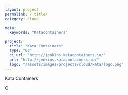 ```yaml
---
layout: project
permalink: /:title/
category: cloud

meta:
  keywords: "Katacontainers"

project:
  title: "Kata Containers"
  type: "Go"
  ci_url: "http://jenkins.katacontainers.io/"
  url: "http://jenkins.katacontainers.io/"
  logo: "/assets/images/projects/cloud/kata/logo.png"
---
```


<p>Kata Containers</p>C
